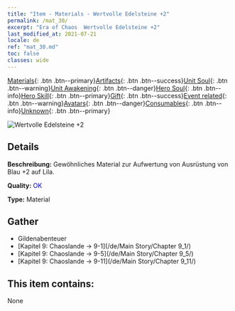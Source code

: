 ```yaml
---
title: "Item - Materials - Wertvolle Edelsteine +2"
permalink: /mat_30/
excerpt: "Era of Chaos  Wertvolle Edelsteine +2"
last_modified_at: 2021-07-21
locale: de
ref: "mat_30.md"
toc: false
classes: wide
---
```

 [Materials](/ItemsDE/){: .btn .btn--primary}[Artifacts](/ItemsDE/Artifacts/){: .btn .btn--success}[Unit Soul](/ItemsDE/UnitSoul/){: .btn .btn--warning}[Unit Awakening](/ItemsDE/UnitAwakening/){: .btn .btn--danger}[Hero Soul](/ItemsDE/HeroSoul/){: .btn .btn--info}[Hero Skill](/ItemsDE/HeroSkill/){: .btn .btn--primary}[Gift](/ItemsDE/Gift/){: .btn .btn--success}[Event related](/ItemsDE/Events/){: .btn .btn--warning}[Avatars](/ItemsDE/Avatars/){: .btn .btn--danger}[Consumables](/ItemsDE/Consumables/){: .btn .btn--info}[Unknown](/ItemsDE/Unknown/){: .btn .btn--primary}

 ![Wertvolle Edelsteine +2](/images/t/i_cailiao_baoshi1.png)

## Details
 **Beschreibung:** Gewöhnliches Material zur Aufwertung von Ausrüstung von Blau +2 auf Lila.

 **Quality:** <span style="color: #0000CD">OK</span>

 **Type:** Material

## Gather

*    Gildenabenteuer 
*    [Kapitel 9: Chaoslande -> 9-1](/de/Main Story/Chapter 9_1/) 
*    [Kapitel 9: Chaoslande -> 9-5](/de/Main Story/Chapter 9_5/) 
*    [Kapitel 9: Chaoslande -> 9-11](/de/Main Story/Chapter 9_11/) 

## This item contains:

  None

